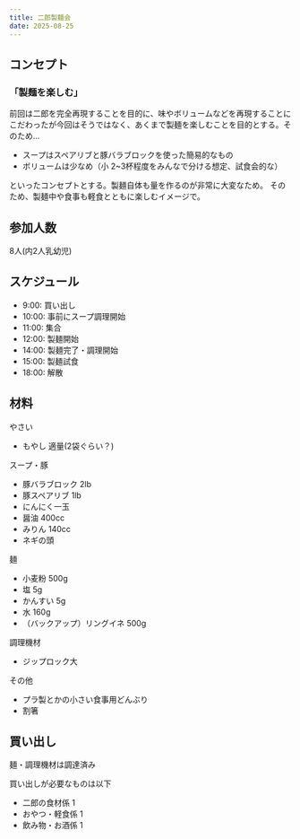 ```yaml
---
title: 二郎製麺会
date: 2025-08-25
---
```



## コンセプト

### 「製麺を楽しむ」

前回は二郎を完全再現することを目的に、味やボリュームなどを再現することにこだわったが今回はそうではなく、あくまで製麺を楽しむことを目的とする。そのため...

- スープはスペアリブと豚バラブロックを使った簡易的なもの
- ボリュームは少なめ（小 2~3杯程度をみんなで分ける想定、試食会的な）

といったコンセプトとする。製麺自体も量を作るのが非常に大変なため。
そのため、製麺中や食事も軽食とともに楽しむイメージで。

## 参加人数

8人(内2人乳幼児)

## スケジュール

- 9:00: 買い出し
- 10:00: 事前にスープ調理開始
- 11:00: 集合
- 12:00: 製麺開始
- 14:00: 製麺完了・調理開始
- 15:00: 製麺試食
- 18:00: 解散 

## 材料

やさい
- もやし 適量(2袋ぐらい？)

スープ・豚
- 豚バラブロック 2lb
- 豚スペアリブ 1lb
- にんにく一玉
- 醤油 400cc
- みりん 140cc
- ネギの頭

麺
- 小麦粉 500g
-  塩 5g
- かんすい 5g
- 水 160g
- （バックアップ）リングイネ 500g

調理機材 
- ジップロック大

その他
- プラ製とかの小さい食事用どんぶり
- 割箸

## 買い出し

麺・調理機材は調達済み

買い出しが必要なものは以下
- 二郎の食材係 1
- おやつ・軽食係 1
- 飲み物・お酒係 1

